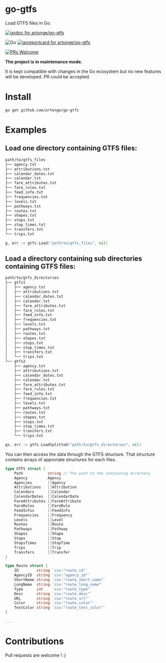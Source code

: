 # go-gtfs
Load GTFS files in Go.

[![godoc for artonge/go-gtfs](https://godoc.org/github.com/artonge/go-gtfs?status.svg)](http://godoc.org/github.com/artonge/go-gtfs)

![Go](https://github.com/artonge/go-gtfs/workflows/Go/badge.svg)
[![goreportcard for artonge/go-gtfs](https://goreportcard.com/badge/github.com/artonge/go-gtfs)](https://goreportcard.com/report/artonge/go-gtfs)

[![PRs Welcome](https://img.shields.io/badge/PRs-welcome-brightgreen.svg?style=flat-square)](http://makeapullrequest.com)

**The project is in maintenance mode.**

It is kept compatible with changes in the Go ecosystem but no new features will be developed. PR could be accepted.
# Install
`go get github.com/artonge/go-gtfs`

# Examples
## Load one directory containing GTFS files:
```bash
path/to/gtfs_files
├── agency.txt
├── attributions.txt
├── calendar_dates.txt
├── calendar.txt
├── fare_attributes.txt
├── fare_rules.txt
├── feed_info.txt
├── frequencies.txt
├── levels.txt
├── pathways.txt
├── routes.txt
├── shapes.txt
├── stops.txt
├── stop_times.txt
├── transfers.txt
└── trips.txt
```
```go
g, err := gtfs.Load("path/to/gtfs_files", nil)
```

## Load a directory containing sub directories containing GTFS files:
```bash
path/to/gtfs_directories
├── gtfs1
│   ├── agency.txt
│   ├── attributions.txt
│   ├── calendar_dates.txt
│   ├── calendar.txt
│   ├── fare_attributes.txt
│   ├── fare_rules.txt
│   ├── feed_info.txt
│   ├── frequencies.txt
│   ├── levels.txt
│   ├── pathways.txt
│   ├── routes.txt
│   ├── shapes.txt
│   ├── stops.txt
│   ├── stop_times.txt
│   ├── transfers.txt
│   └── trips.txt
└── gtfs2
    ├── agency.txt
    ├── attributions.txt
    ├── calendar_dates.txt
    ├── calendar.txt
    ├── fare_attributes.txt
    ├── fare_rules.txt
    ├── feed_info.txt
    ├── frequencies.txt
    ├── levels.txt
    ├── pathways.txt
    ├── routes.txt
    ├── shapes.txt
    ├── stops.txt
    ├── stop_times.txt
    ├── transfers.txt
    └── trips.txt

```
```go
gs, err := gtfs.LoadSplitted("path/to/gtfs_directories", nil)
```

You can then access the data through the GTFS structure.
That structure contains arrays of approriate structures for each files.
```go
type GTFS struct {
	Path           string // The path to the containing directory
	Agency         Agency
	Agencies       []Agency
	Attributions   []Attribution
	Calendars      []Calendar
	CalendarDates  []CalendarDate
	FareAttributes []FareAttribute
	FareRules      []FareRule
	FeedInfos      []FeedInfo
	Frequencies    []Frequency
	Levels         []Level
	Routes         []Route
	Pathways       []Pathway
	Shapes         []Shape
	Stops          []Stop
	StopsTimes     []StopTime
	Trips          []Trip
	Transfers      []Transfer
}

type Route struct {
	ID        string `csv:"route_id"`
	AgencyID  string `csv:"agency_id"`
	ShortName string `csv:"route_short_name"`
	LongName  string `csv:"route_long_name"`
	Type      int    `csv:"route_type"`
	Desc      string `csv:"route_desc"`
	URL       string `csv:"route_url"`
	Color     string `csv:"route_color"`
	TextColor string `csv:"route_text_color"`
}

...
```

# Contributions
Pull requests are welcome ! :)
